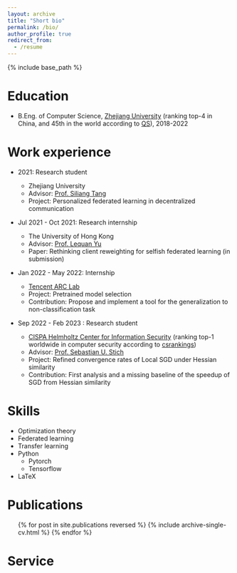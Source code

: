 ```yaml
---
layout: archive
title: "Short bio"
permalink: /bio/
author_profile: true
redirect_from:
  - /resume
---
```


{% include base_path %}

Education
======
* B.Eng. of Computer Science, [Zhejiang University](https://www.zju.edu.cn/english) (ranking top-4 in China, and 45th in the world according to [QS](https://www.universityrankings.ch/results/QS/2022?ranking=QS&year=2022&region=&q=China)), 2018-2022
<!-- * PhD student, [CISPA](https://cispa.de/en) (ranking top-1 in computer security according to [csrankings](https://csrankings.org/#/fromyear/2012/toyear/2022/index?sec&world)), 2022-2023.02 (inevitably stopped due to [visa refusal](/posts/2023/02/Shocked-by-the-bad-visa-decision)) -->

Work experience
======
* 2021: Research student
  * Zhejiang University
  * Advisor: [Prof. Siliang Tang](https://scholar.google.com/citations?user=8e7H3PcAAAAJ)
  * Project: Personalized federated learning in decentralized communication

* Jul 2021 - Oct 2021: Research internship
  * The University of Hong Kong
  * Advisor: [Prof. Lequan Yu](https://scholar.google.com/citations?user=llXf3wUAAAAJ)
  * Paper: Rethinking client reweighting for selfish federated learning (in submission)

* Jan 2022 - May 2022: Internship
  * [Tencent ARC Lab](https://arc.tencent.com/en/index)
  * Project: Pretrained model selection
  * Contribution: Propose and implement a tool for the generalization to non-classification task

* Sep 2022 - Feb 2023 : Research student
  * [CISPA Helmholtz Center for Information Security](https://cispa.de/en) (ranking top-1 worldwide in computer security according to [csrankings](https://csrankings.org/##/fromyear/2012/toyear/2022/index?sec&world))
  * Advisor: [Prof. Sebastian U. Stich](https://scholar.google.com/citations?user=8l-mDfQAAAAJ)
  * Project: Refined convergence rates of Local SGD under Hessian similarity
  * Contribution: First analysis and a missing baseline of the speedup of SGD from Hessian similarity
  
Skills
======
* Optimization theory
* Federated learning
* Transfer learning
* Python
  * Pytorch
  * Tensorflow
* LaTeX

Publications
======
  <ul>{% for post in site.publications reversed %}
    {% include archive-single-cv.html %}
  {% endfor %}</ul>
  
<!-- Talks
======
  <ul>{% for post in site.talks %}
    {% include archive-single-talk-cv.html %}
  {% endfor %}</ul> -->
  
<!-- Teaching
======
  <ul>{% for post in site.teaching %}
    {% include archive-single-cv.html %}
  {% endfor %}</ul> -->
  
Service
======

